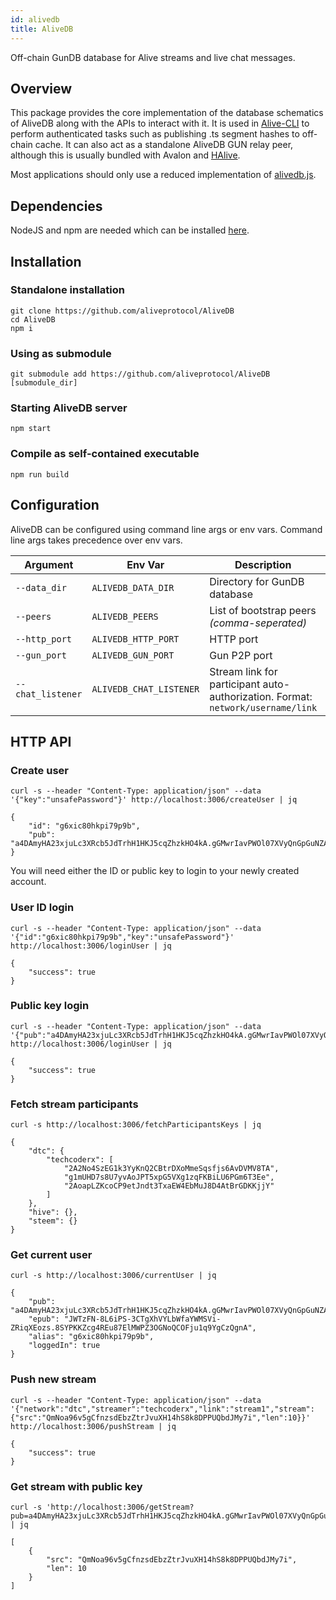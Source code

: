 ```yaml
---
id: alivedb
title: AliveDB
---
```


Off-chain GunDB database for Alive streams and live chat messages.

## Overview

This package provides the core implementation of the database schematics of AliveDB along with the APIs to interact with it. It is used in [Alive-CLI](https://github.com/aliveprotocol/Alive-CLI) to perform authenticated tasks such as publishing .ts segment hashes to off-chain cache. It can also act as a standalone AliveDB GUN relay peer, although this is usually bundled with Avalon and [HAlive](https://github.com/aliveprotocol/HAlive).

Most applications should only use a reduced implementation of [alivedb.js](https://github.com/aliveprotocol/AliveDB/blob/master/src/alivedb.js).

## Dependencies

NodeJS and npm are needed which can be installed [here](https://nodejs.org/en/download).

## Installation

### Standalone installation
```
git clone https://github.com/aliveprotocol/AliveDB
cd AliveDB
npm i
```

### Using as submodule
```
git submodule add https://github.com/aliveprotocol/AliveDB [submodule_dir]
```

### Starting AliveDB server
```
npm start
```

### Compile as self-contained executable
```
npm run build
```

## Configuration

AliveDB can be configured using command line args or env vars. Command line args takes precedence over env vars.

|Argument|Env Var|Description|Default|
|-|-|-|-|
|`--data_dir`|`ALIVEDB_DATA_DIR`|Directory for GunDB database|.radata|
|`--peers`|`ALIVEDB_PEERS`|List of bootstrap peers *(comma-seperated)*||
|`--http_port`|`ALIVEDB_HTTP_PORT`|HTTP port|3006|
|`--gun_port`|`ALIVEDB_GUN_PORT`|Gun P2P port|3007|
|`--chat_listener`|`ALIVEDB_CHAT_LISTENER`|Stream link for participant auto-authorization. Format: `network/username/link`||

## HTTP API

### Create user
```
curl -s --header "Content-Type: application/json" --data '{"key":"unsafePassword"}' http://localhost:3006/createUser | jq

{
    "id": "g6xic80hkpi79p9b",
    "pub": "a4DAmyHA23xjuLc3XRcb5JdTrhH1HKJ5cqZhzkHO4kA.gGMwrIavPWOl07XVyQnGpGuNZAe3UbDC4bWvaulbsaA"
}
```

You will need either the ID or public key to login to your newly created account.

### User ID login
```
curl -s --header "Content-Type: application/json" --data '{"id":"g6xic80hkpi79p9b","key":"unsafePassword"}' http://localhost:3006/loginUser | jq

{
    "success": true
}
```

### Public key login
```
curl -s --header "Content-Type: application/json" --data '{"pub":"a4DAmyHA23xjuLc3XRcb5JdTrhH1HKJ5cqZhzkHO4kA.gGMwrIavPWOl07XVyQnGpGuNZAe3UbDC4bWvaulbsaA","key":"unsafePassword"}' http://localhost:3006/loginUser | jq

{
    "success": true
}
```

### Fetch stream participants
```
curl -s http://localhost:3006/fetchParticipantsKeys | jq

{
    "dtc": {
        "techcoderx": [
            "2A2No4SzEG1k3YyKnQ2CBtrDXoMmeSqsfjs6AvDVMV8TA",
            "g1mUHD7s8U7yvAoJPT5xpG5VXg1zqFKBiLU6PGm6T3Ee",
            "2AoapLZKcoCP9etJndt3TxaEW4EbMuJ8D4AtBrGDKKjjY"
        ]
    },
    "hive": {},
    "steem": {}
}
```

### Get current user
```
curl -s http://localhost:3006/currentUser | jq

{
    "pub": "a4DAmyHA23xjuLc3XRcb5JdTrhH1HKJ5cqZhzkHO4kA.gGMwrIavPWOl07XVyQnGpGuNZAe3UbDC4bWvaulbsaA",
    "epub": "JWTzFN-8L6iPS-3CTgXhVYLbWfaYWMSVi-ZRiqXEozs.8SYPKKZcg4REu87ElMWPZ3OGNoQCOFju1q9YgCzQgnA",
    "alias": "g6xic80hkpi79p9b",
    "loggedIn": true
}
```

### Push new stream
```
curl -s --header "Content-Type: application/json" --data '{"network":"dtc","streamer":"techcoderx","link":"stream1","stream":{"src":"QmNoa96v5gCfnzsdEbzZtrJvuXH14hS8k8DPPUQbdJMy7i","len":10}}' http://localhost:3006/pushStream | jq

{
    "success": true
}
```

### Get stream with public key
```
curl -s 'http://localhost:3006/getStream?pub=a4DAmyHA23xjuLc3XRcb5JdTrhH1HKJ5cqZhzkHO4kA.gGMwrIavPWOl07XVyQnGpGuNZAe3UbDC4bWvaulbsaA&network=dtc&streamer=techcoderx&link=stream1' | jq

[
    {
        "src": "QmNoa96v5gCfnzsdEbzZtrJvuXH14hS8k8DPPUQbdJMy7i",
        "len": 10
    }
]
```